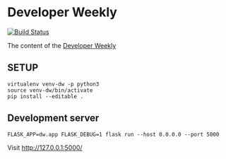 Developer Weekly
===============
[![Build Status](https://travis-ci.org/szabgab/developer-weekly.com.png)](https://travis-ci.org/szabgab/developer-weekly.com)

The content of the [Developer Weekly](https://developer-weekly.com/)


SETUP
------
```
virtualenv venv-dw -p python3
source venv-dw/bin/activate
pip install --editable .
```

Development server
-------------------
```
FLASK_APP=dw.app FLASK_DEBUG=1 flask run --host 0.0.0.0 --port 5000
```

Visit http://127.0.0.1:5000/

